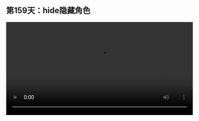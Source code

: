 ## 第159天：hide隐藏角色

<video width="100%" controls controlslist="nodownload nofullscreen noremoteplayback" disablePictureInPicture>
  <source src="https://api.keepwork.com/ts-storage/siteFiles/20107/raw#1616220275880session159 hide隐藏角色.webm" type="video/webm">
  <source src="https://api.keepwork.com/ts-storage/siteFiles/20108/raw#1616220285077session159 hide隐藏角色_small.mp4" type="video/mp4" />
   
  你的浏览器不支持播放
</video>

<style>
video::-webkit-media-controls-fullscreen-button {
    display: none;
}
</style>
### 字幕

当代码方块运行时，会默认创建和显示一个电影方块中的角色。
很多时候我们希望在代码方块运行时，这个角色是隐藏的。
我们可以到**外观**项下，
找到**隐藏**，
也就是**hide命令**。
此时我们运行一下，角色就不见了。
我们可以注册一个事件。
例如，当收到showplayer事件时，
我们可以到外观项下找到**显示**，也就是**show命令**。
我们Ctrl+C复制一下showplayer这个事件。
我们来到旁边的一个命令方块中。
当命令方块被激活时，我们用/sendevent命令去发送这个showplayer事件。
我们打开拉杆，将这个代码方块默认执行。
此时如果我们踩一下这个压力板，
可以看到这个角色就显示出来了。

### 动手练习

